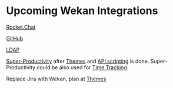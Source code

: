# Upcoming Wekan Integrations

[Rocket.Chat](https://github.com/wekan/wekan/issues/803)

[GitHub](https://github.com/wekan/wekan/issues/253)

[LDAP](https://github.com/wekan/wekan/issues/119)

[Super-Productivity](https://github.com/johannesjo/super-productivity/issues/7) after [Themes](https://github.com/wekan/wekan/issues/781) and [API scripting](https://github.com/wekan/wekan/issues/794) is done. Super-Productivity could be also used for [Time Tracking](https://github.com/wekan/wekan/issues/812).

Replace Jira with Wekan, plan at [Themes](https://github.com/wekan/wekan/issues/781)